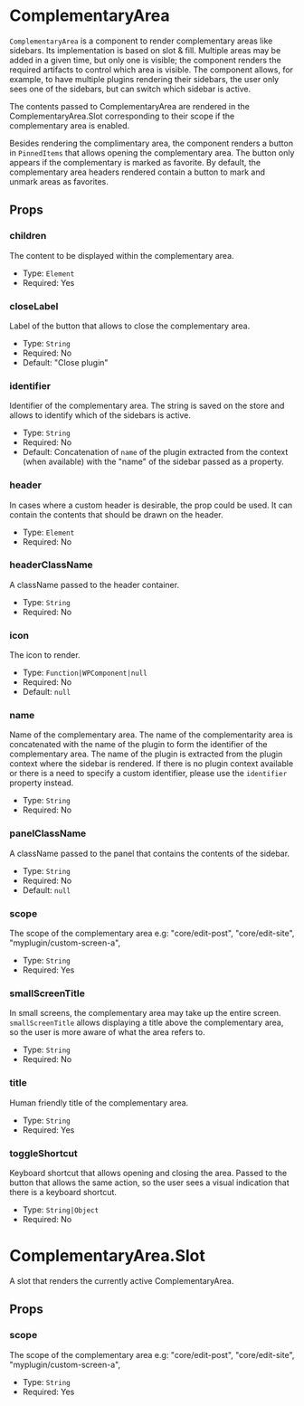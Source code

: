 ComplementaryArea
=============================

`ComplementaryArea` is a component to render complementary areas like sidebars. Its implementation is based on slot & fill.
Multiple areas may be added in a given time, but only one is visible; the component renders the required artifacts to control which area is visible. The component allows, for example, to have multiple plugins rendering their sidebars, the user only sees one of the sidebars, but can switch which sidebar is active.

The contents passed to ComplementaryArea are rendered in the ComplementaryArea.Slot corresponding to their scope if the complementary area is enabled.

Besides rendering the complimentary area, the component renders a button in `PinnedItems` that allows opening the complementary area. The button only appears if the complementary is marked as favorite. By default, the complementary area headers rendered contain a button to mark and unmark areas as favorites.

## Props

### children

The content to be displayed within the complementary area.

- Type: `Element`
- Required: Yes

### closeLabel

Label of the button that allows to close the complementary area.

- Type: `String`
- Required: No
- Default: "Close plugin"

### identifier

Identifier of the complementary area. The string is saved on the store and allows to identify which of the sidebars is active.

- Type: `String`
- Required: No
- Default: Concatenation of `name` of the plugin extracted from the context (when available) with the "name" of the sidebar passed as a property.

### header

In cases where a custom header is desirable, the prop could be used. It can contain the contents that should be drawn on the header.

- Type: `Element`
- Required: No

### headerClassName

A className passed to the header container.

- Type: `String`
- Required: No

### icon

The icon to render.

- Type: `Function|WPComponent|null`
- Required: No
- Default: `null`

### name

Name of the complementary area. The name of the complementarity area is concatenated with the name of the plugin to form the identifier of the complementary area. The name of the plugin is extracted from the plugin context where the sidebar is rendered. If there is no plugin context available or there is a need to specify a custom identifier, please use the `identifier` property instead.

- Type: `String`
- Required: No

### panelClassName

A className passed to the panel that contains the contents of the sidebar.

- Type: `String`
- Required: No
- Default: `null`

### scope

The scope of the complementary area e.g: "core/edit-post", "core/edit-site", "myplugin/custom-screen-a",

- Type: `String`
- Required: Yes

### smallScreenTitle

In small screens, the complementary area may take up the entire screen. 
`smallScreenTitle` allows displaying a title above the complementary area, so the user is more aware of what the area refers to.

- Type: `String`
- Required: No

### title

Human friendly title of the complementary area.

- Type: `String`
- Required: Yes

### toggleShortcut

Keyboard shortcut that allows opening and closing the area. Passed to the button that allows the same action, so the user sees a visual indication that there is a keyboard shortcut.

- Type: `String|Object`
- Required: No

ComplementaryArea.Slot
=============================

A slot that renders the currently active ComplementaryArea.

## Props

### scope

The scope of the complementary area e.g: "core/edit-post", "core/edit-site", "myplugin/custom-screen-a",

- Type: `String`
- Required: Yes

